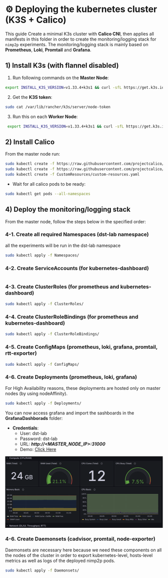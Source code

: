 # ⚙️ Deploying the kubernetes cluster (K3S + Calico)

This guide Create a minimal K3s cluster with **Calico CNI**, then applies all manifests in this folder in order to create the monitoring/logging stack for `nimp2p` experiments. The monitoring/logging stack is mainly based on **Prometheus**, **Loki**, **Promtail** and **Grafana**.

##  1)  Install K3s (with flannel disabled)
1. Run following commands on the **Master Node**: 
```bash
export INSTALL_K3S_VERSION=v1.33.4+k3s1 && curl -sfL https://get.k3s.io | INSTALL_K3S_EXEC="--flannel-backend=none --disable-network-policy --cluster-cidr=10.42.0.0/16" sh -s - --token mamoutou@2025
```
2. Get the **K3S token**:  
```bash 
sudo cat /var/lib/rancher/k3s/server/node-token
```
3. Run this on each **Worker Node**: <br />
```bash
 export INSTALL_K3S_VERSION=v1.33.4+k3s1 && curl -sfL https://get.k3s.io | K3S_URL=https://51.91.101.28:6443 K3S_TOKEN=<TOKEN> sh -
 ```

##  2) Install Calico
From the master node run:
```bash
sudo kubectl create -f https://raw.githubusercontent.com/projectcalico/calico/v3.30.3/manifests/operator-crds.yaml
sudo kubectl create -f https://raw.githubusercontent.com/projectcalico/calico/v3.30.3/manifests/tigera-operator.yaml
sudo kubectl create -f CustomResources/custom-resources.yaml 
```
  - Wait for all calico pods to be ready:
```bash 
sudo kubectl get pods --all-namespaces
```
##  4) Deploy the monitoring/logging stack
From the master node, follow the steps below in the specified order:
### 4-1. Create all required Namespaces (dst-lab namespace)
all the experiments will be run in the dst-lab namespace
```bash 
sudo kubectl apply -f Namespaces/
```
### 4-2. Create ServiceAccounts (for kubernetes-dashboard)
```bash 

```
### 4-3. Create ClusterRoles (for prometheus and kubernetes-dashboard)
```bash 
sudo kubectl apply -f ClusterRoles/
```
### 4-4. Create ClusterRoleBindings (for prometheus and kubernetes-dashboard)
```bash 
sudo kubectl apply -f ClusterRoleBindings/
```
### 4-5. Create ConfigMaps (prometheus, loki, grafana, promtail, rtt-exporter)
```bash 
sudo kubectl apply -f ConfigMaps/
```
### 4-6. Create Deployments (prometheus, loki, grafana)
For High Availability reasons, these deployments are hosted only on master nodes (by using nodeAffinity).
```bash 
sudo kubectl apply -f Deployments/
```
You can now access grafana and import the sashboards in the **GrafanaDashborads** folder:
 - **Credentials**:
   - User: dst-lab
   - Password: dst-lab
   - URL: ***http://<MASTER_NODE_IP>:31000***
   - Demo: [Click Here](http://ift-master:31000/login)
<img src="img/grafana-demo.png" alt="grafana page"/>
<br/>


### 4-6. Create Daemonsets (cadvisor, promtail, node-exporter)
Daemonsets are necessary here because we need these components on all the nodes of the cluster in order to export kubernetes-level, hosts-level metrics as well as logs of the deployed nimp2p pods.
```bash 
sudo kubectl apply -f Daemonsets/
```